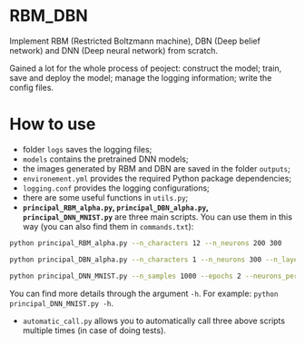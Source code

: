 # RBM_DBN 

Implement RBM (Restricted Boltzmann machine), DBN (Deep belief network) and DNN (Deep neural network) from scratch. 

Gained a lot for the whole process of peoject: construct the model; train, save and deploy the model; manage the logging information; write the config files.

# How to use
- folder `logs` saves the logging files; 
- `models` contains the pretrained DNN models; 
- the images generated by RBM and DBN are saved in the folder `outputs`;
- `environement.yml` provides the required Python package dependencies;
- `logging.conf` provides the logging configurations;
- there are some useful functions in `utils.py`;
- **`principal_RBM_alpha.py`, `principal_DBN_alpha.py`, `principal_DNN_MNIST.py`** are three main scripts. You can use them in this way (you can also find them in `commands.txt`):
```bash
python principal_RBM_alpha.py --n_characters 12 --n_neurons 200 300

python principal_DBN_alpha.py --n_characters 1 --n_neurons 300 --n_layers 2 3

python principal_DNN_MNIST.py --n_samples 1000 --epochs 2 --neurons_per_layer 200 --n_layers 2 --no-pretraining
```
You can find more details through the argument `-h`. For example: `python principal_DNN_MNIST.py -h`.

- `automatic_call.py` allows you to automatically call three above scripts multiple times (in case of doing tests).
